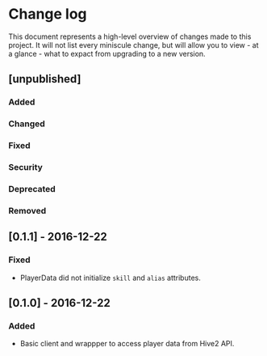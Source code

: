 # Change log

This document represents a high-level overview of changes made to this project.
It will not list every miniscule change, but will allow you to view - at a
glance - what to expact from upgrading to a new version.

## [unpublished]

### Added

### Changed

### Fixed

### Security

### Deprecated

### Removed

## [0.1.1] - 2016-12-22

### Fixed

- PlayerData did not initialize `skill` and `alias` attributes.

## [0.1.0] - 2016-12-22

### Added

- Basic client and wrappper to access player data from Hive2 API.

